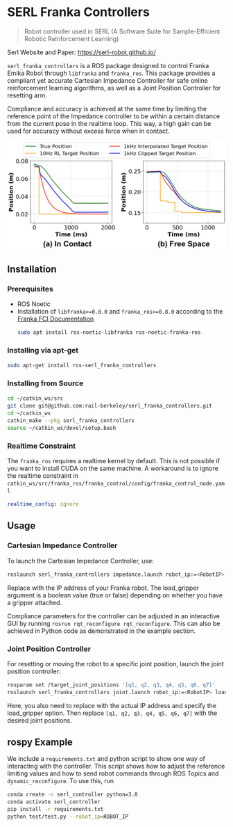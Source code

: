# SERL Franka Controllers

> Robot controller used in SERL (A Software Suite for Sample-Efficient Robotic Reinforcement Learning)

Serl Website and Paper: https://serl-robot.github.io/

`serl_franka_controllers` is a ROS package designed to control Franka Emika Robot through `libfranka` and `franka_ros`. This package provides a compliant yet accurate Cartesian Impedance Controller for safe online reinforcement learning algorithms, as well as a Joint Position Controller for resetting arm. 

Compliance and accuracy is achieved at the same time by limiting the reference point of the Impedance controller to be within a certain distance from the current pose in the realtime loop. This way, a high gain can be used for accuracy without excess force when in contact.

![Image](controller_plot.jpg)


## Installation

### Prerequisites
- ROS Noetic
- Installation of `libfranka>=0.8.0` and `franka_ros>=0.8.0` according to the [Franka FCI Documentation](https://frankaemika.github.io/docs/installation_linux.html)
  ```bash
  sudo apt install ros-noetic-libfranka ros-noetic-franka-ros
  ```

### Installing via apt-get
```bash
sudo apt-get install ros-serl_franka_controllers
```

### Installing from Source
```bash
cd ~/catkin_ws/src
git clone git@github.com:rail-berkeley/serl_franka_controllers.git
cd ~/catkin_ws
catkin_make --pkg serl_franka_controllers
source ~/catkin_ws/devel/setup.bash
```

### Realtime Constraint
The `franka_ros` requires a realtime kernel by default. This is not possible if you want to install CUDA on the same machine. A workaround is to ignore the realtime constraint in `catkin_ws/src/franka_ros/franka_control/config/franka_control_node.yaml`
```yaml
realtime_config: ignore
```


## Usage

### Cartesian Impedance Controller

To launch the Cartesian Impedance Controller, use:
```bash
roslaunch serl_franka_controllers impedance.launch robot_ip:=<RobotIP> load_gripper:=<true/false>
```
Replace <RobotIP> with the IP address of your Franka robot. The load_gripper argument is a boolean value (true or false) depending on whether you have a gripper attached.

Compliance parameters for the controller can be adjusted in an interactive GUI by running `rosrun rqt_reconfigure rqt_reconfigure`. This can also be achieved in Python code as demonstrated in the example section.

### Joint Position Controller

For resetting or moving the robot to a specific joint position, launch the joint position controller:

```bash
rosparam set /target_joint_positions '[q1, q2, q3, q4, q5, q6, q7]'
roslaunch serl_franka_controllers joint.launch robot_ip:=<RobotIP> load_gripper:=<true/false>
```
Here, you also need to replace <RobotIP> with the actual IP address and specify the load_gripper option. Then replace `[q1, q2, q3, q4, q5, q6, q7]` with the desired joint positions.


## rospy Example

We include a `requirements.txt` and python script to show one way of interacting with the controller. This script shows how to adjust the reference limiting values and how to send robot commands through ROS Topics and `dynamic_reconfigure`. To use this, run
```bash
conda create -n serl_controller python=3.8
conda activate serl_controller
pip install -r requirements.txt
python test/test.py --robot_ip=ROBOT_IP
```
